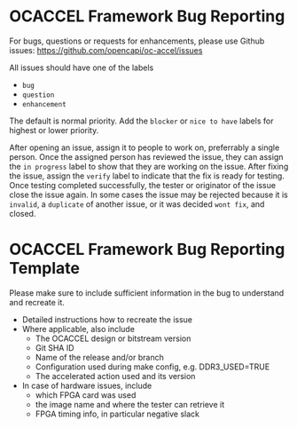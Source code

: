 # OCACCEL Framework Bug Reporting

For bugs, questions or requests for enhancements, please use Github issues: 
https://github.com/opencapi/oc-accel/issues

All issues should have one of the labels
* `bug`
* `question`
* `enhancement`

The default is normal priority. Add the `blocker` or `nice to have` labels for highest or lower priority.

After opening an issue, assign it to people to work on, preferrably a single person. 
Once the assigned person has reviewed the issue, they can assign the `in progress` label to show that they are working on the issue.
After fixing the issue, assign the `verify` label to indicate that the fix is ready for testing. Once testing completed successfully, the tester or originator of the issue close the issue again.
In some cases the issue may be rejected because it is `invalid`, a `duplicate` of another issue, or it was decided `wont fix`, and closed.


# OCACCEL Framework Bug Reporting Template

Please make sure to include sufficient information in the bug to understand and recreate it. 
* Detailed instructions how to recreate the issue
* Where applicable, also include 
  * The OCACCEL design or bitstream version
  * Git SHA ID
  * Name of the release and/or branch
  * Configuration used during make config, e.g. DDR3_USED=TRUE
  * The accelerated action used and its version
* In case of hardware issues, include
  * which FPGA card was used
  * the image name and where the tester can retrieve it
  * FPGA timing info, in particular negative slack
